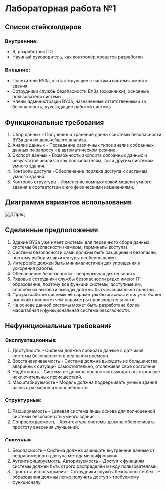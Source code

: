 # Лабораторная работа №1
## Список стейкхолдеров
### Внутренние:
- Я, разработчик ПО
- Научный руководитель, как контролёр процесса разработки
### Внешние:
- Посетители ВУЗа, контактирующие с частями системы умного здания
- Сотрудники службы безопасности ВУЗа (охранники), основные пользователи системы
- Члены администрации ВУЗа, назначенные ответственными за безопасность, руководящие работой системы
## Функциональные требования
1. Сбор данных - Получение и хранение данных системы безопасности ВУЗа для их дальнейшего анализа.
2. Анализ данных - Проведение различных типов анализ собранных данных по запросу и в автоматическом режиме.
3. Экспорт данных - Возможность экспорта собранных данных и результатов анализов как пользователям, так и другим системам умного здания.
4. Контроль доступа - Обеспечение порядка доступа к системам умного здания.
5. Контроль структуры - Изменение компьютерной модели умного здания в соответствии с его физическими изменениями.
## Диаграмма вариантов использования
![ДПрец](https://github.com/user-attachments/assets/08827e2d-9d63-4b40-82a2-641e87fc92ca)
## Сделанные предположения
1. Здание ВУЗа уже имеет системы для первичного сбора данных системы безопасности (камеры, терминалы доступа).
2. Системы безопасности сами должны быть защищены и безопасны, поэтому выбор их архитектуры особенно важен.
3. Интерфейс должен быть минималистичен для упрощения и ускорения работы.
4. Обеспечение безопасности - непрерывная деятельность.
5. Рядовые сотрудники службы безопасности редко имеют IT-образование, поэтому все функции системы, доступные им, способы их вызова и выводы должны быть максимально понятны.
6. При разработке системы её параметры безопасности получат более высокий приоритет чем параметры производительности.
7. На основе данной системы может быть разработана более масштабная и функциональная система безопасности.
## Нефункциональные требования
### Эксплуатационные:
1. Доступность – Система должна собирать данные с датчиков системы безопасности в реальном времени.
2. Восстанавливаемость - Система должна выходить из большинства аварийных ситуаций самостоятельно, отслеживая своё состояние.
3. Надёжность - Система не должна полностью выходить из строя вне исключительных происшествий.
4. Масштабируемость – Модель должна поддерживать умные здания разных размеров и наполненности.
### Структурные:
1. Расширяемость - Целевая система лишь основа для полноценной системы безопасности умного здания.
2. Сопровождаемость - Архитектура системы должна обеспечивать простоту внесения улучшений.
### Сквозные
1. Безопасность – Система должна защищать внутренние данные от неправомерного доступа методами шифрования.
2. Аутентифицируемость, Авторизуемость – Доступ к функциям системы должен быть строго распределён между пользователями.
3. Простота использования – Сотрудники службы безопасности без IT-образования должны легко получать доступ к требуемому функционалу.
